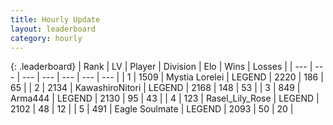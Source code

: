 ```yaml
---
title: Hourly Update
layout: leaderboard
category: hourly
---
```


{: .leaderboard}
| Rank | LV | Player | Division | Elo | Wins | Losses |
| --- | --- | --- | --- | --- | --- | --- |
| <span data-change="0">1</span> | 1509 | <span title="ID: 315148">Mystia Lorelei</span> | LEGEND | <span data-change="-4">2220</span> | <span data-change="2">186</span> | <span data-change="1">65</span> |
| <span data-change="0">2</span> | 2134 | <span title="ID: 164871">KawashiroNitori</span> | LEGEND | <span data-change="0">2168</span> | <span data-change="0">148</span> | <span data-change="0">53</span> |
| <span data-change="0">3</span> | 849 | <span title="ID: 1034">Arma444</span> | LEGEND | <span data-change="0">2130</span> | <span data-change="0">95</span> | <span data-change="0">43</span> |
| <span data-change="0">4</span> | 123 | <span title="ID: 400903">Rasel_Lily_Rose</span> | LEGEND | <span data-change="0">2102</span> | <span data-change="0">48</span> | <span data-change="0">12</span> |
| <span data-change="0">5</span> | 491 | <span title="ID: 512212">Eagle Soulmate</span> | LEGEND | <span data-change="0">2093</span> | <span data-change="0">50</span> | <span data-change="0">20</span> |